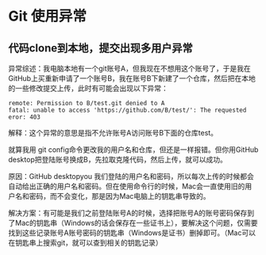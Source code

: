 # Git 使用异常



## 代码clone到本地，提交出现多用户异常

异常综述：我电脑本地有一个git账号A，但我现在不想用这个账号了，于是我在GitHub上买重新申请了一个账号B，我在账号B下新建了一个仓库，然后把在本地的一些修改提交上传，此时有可能会出现以下异常：

```
remote: Permission to B/test.git denied to A
fatal: unable to access 'https://github.com/B/test/': The requested eror: 403
```

解释：这个异常的意思是指不允许账号A访问账号B下面的仓库test。



就算我用 git config命令更改我的用户名和仓库，但还是一样报错。但你用GitHub desktop把登陆账号换成B，先拉取克隆代码，然后上传，就可以成功。



原因：GitHub desktopyou 我们登陆的用户名和密码，所以每次上传的时候都会自动给出正确的用户名和密码。但在使用命令行的时候，Mac会一直使用旧的用户名和密码，而不会变化，那是因为Mac电脑上的钥匙串导致的。



解决方案：有可能是我们之前登陆账号A的时候，选择把账号A的账号密码保存到了Mac的钥匙串（Windows的话会保存在一些证书上），要解决这个问题，仅需要找到这些记录账号A账号密码的钥匙串（Windows是证书）删掉即可。（Mac可以在钥匙串上搜索git，就可以查到相关的钥匙记录）









